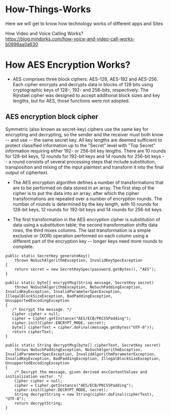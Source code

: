 # How-Things-Works
Here we will get to know how technology works of different apps and Sites

How Video and Voice Calling Works? <br>
https://blog.mindorks.com/how-voice-and-video-call-works-b0896aa0a630


# How AES Encryption Works?

* AES comprises three block ciphers: AES-128, AES-192 and AES-256. Each cipher encrypts and decrypts data in blocks of 128 bits using cryptographic keys of 128-, 192- and 256-bits, respectively. The Rijndael cipher was designed to accept additional block sizes and key lengths, but for AES, those functions were not adopted.

## AES encryption block cipher
Symmetric (also known as secret-key) ciphers use the same key for encrypting and decrypting, so the sender and the receiver must both know -- and use -- the same secret key. All key lengths are deemed sufficient to protect classified information up to the "Secret" level with "Top Secret" information requiring either 192- or 256-bit key lengths. There are 10 rounds for 128-bit keys, 12 rounds for 192-bit keys and 14 rounds for 256-bit keys -- a round consists of several processing steps that include substitution, transposition and mixing of the input plaintext and transform it into the final output of ciphertext.

* The AES encryption algorithm defines a number of transformations that are to be performed on data stored in an array. The first step of the cipher is to put the data into an array; after which the cipher transformations are repeated over a number of encryption rounds. The number of rounds is determined by the key length, with 10 rounds for 128-bit keys, 12 rounds for 192-bit keys and 14 rounds for 256-bit keys.

* The first transformation in the AES encryption cipher is substitution of data using a substitution table; the second transformation shifts data rows, the third mixes columns. The last transformation is a simple exclusive or (XOR) operation performed on each column using a different part of the encryption key -- longer keys need more rounds to complete.

```
public static SecretKey generateKey() 
    throws NoSuchAlgorithmException, InvalidKeySpecException 
{ 
    return secret = new SecretKeySpec(password.getBytes(), "AES"); 
}

public static byte[] encryptMsg(String message, SecretKey secret)
    throws NoSuchAlgorithmException, NoSuchPaddingException, InvalidKeyException, InvalidParameterSpecException, IllegalBlockSizeException, BadPaddingException, UnsupportedEncodingException 
{ 
   /* Encrypt the message. */
   Cipher cipher = null; 
   cipher = Cipher.getInstance("AES/ECB/PKCS5Padding");
   cipher.init(Cipher.ENCRYPT_MODE, secret); 
   byte[] cipherText = cipher.doFinal(message.getBytes("UTF-8")); 
   return cipherText; 
}

public static String decryptMsg(byte[] cipherText, SecretKey secret) 
    throws NoSuchPaddingException, NoSuchAlgorithmException, InvalidParameterSpecException, InvalidAlgorithmParameterException, InvalidKeyException, BadPaddingException, IllegalBlockSizeException, UnsupportedEncodingException 
{
    /* Decrypt the message, given derived encContentValues and initialization vector. */
    Cipher cipher = null;
    cipher = Cipher.getInstance("AES/ECB/PKCS5Padding");
    cipher.init(Cipher.DECRYPT_MODE, secret); 
    String decryptString = new String(cipher.doFinal(cipherText), "UTF-8");
    return decryptString; 
}
```
